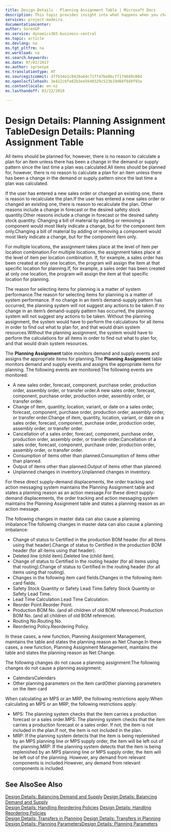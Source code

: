 ```yaml
---
title: Design Details - Planning Assignment Table | Microsoft Docs
description: This topic provides insight into what happens when you change how you plan for an item.
services: project-madeira
documentationcenter: 
author: SorenGP
ms.service: dynamics365-business-central
ms.topic: article
ms.devlang: na
ms.tgt_pltfrm: na
ms.workload: na
ms.search.keywords: 
ms.date: 07/01/2017
ms.author: sgroespe
ms.translationtype: HT
ms.sourcegitcommit: d7fb34e1c9428a64c71ff47be8bcff174649c00d
ms.openlocfilehash: 3e412c6fe82b3ee5640329c523b19d68f849f93a
ms.contentlocale: en-nz
ms.lasthandoff: 03/22/2018

---
```

# <a name="design-details-planning-assignment-table"></a><span data-ttu-id="60d46-103">Design Details: Planning Assignment Table</span><span class="sxs-lookup"><span data-stu-id="60d46-103">Design Details: Planning Assignment Table</span></span>
<span data-ttu-id="60d46-104">All items should be planned for, however, there is no reason to calculate a plan for an item unless there has been a change in the demand or supply pattern since the last time a plan was calculated.</span><span class="sxs-lookup"><span data-stu-id="60d46-104">All items should be planned for, however, there is no reason to calculate a plan for an item unless there has been a change in the demand or supply pattern since the last time a plan was calculated.</span></span>  
  
<span data-ttu-id="60d46-105">If the user has entered a new sales order or changed an existing one, there is reason to recalculate the plan.</span><span class="sxs-lookup"><span data-stu-id="60d46-105">If the user has entered a new sales order or changed an existing one, there is reason to recalculate the plan.</span></span> <span data-ttu-id="60d46-106">Other reasons include a change in forecast or the desired safety stock quantity.</span><span class="sxs-lookup"><span data-stu-id="60d46-106">Other reasons include a change in forecast or the desired safety stock quantity.</span></span> <span data-ttu-id="60d46-107">Changing a bill of material by adding or removing a component would most likely indicate a change, but for the component item only.</span><span class="sxs-lookup"><span data-stu-id="60d46-107">Changing a bill of material by adding or removing a component would most likely indicate a change, but for the component item only.</span></span>  
  
<span data-ttu-id="60d46-108">For multiple locations, the assignment takes place at the level of item per location combination.</span><span class="sxs-lookup"><span data-stu-id="60d46-108">For multiple locations, the assignment takes place at the level of item per location combination.</span></span> <span data-ttu-id="60d46-109">If, for example, a sales order has been created at only one location, the program will assign the item at that specific location for planning.</span><span class="sxs-lookup"><span data-stu-id="60d46-109">If, for example, a sales order has been created at only one location, the program will assign the item at that specific location for planning.</span></span>  
  
<span data-ttu-id="60d46-110">The reason for selecting items for planning is a matter of system performance.</span><span class="sxs-lookup"><span data-stu-id="60d46-110">The reason for selecting items for planning is a matter of system performance.</span></span> <span data-ttu-id="60d46-111">If no change in an item’s demand-supply pattern has occurred, the planning system will not suggest any actions to be taken.</span><span class="sxs-lookup"><span data-stu-id="60d46-111">If no change in an item’s demand-supply pattern has occurred, the planning system will not suggest any actions to be taken.</span></span> <span data-ttu-id="60d46-112">Without the planning assignment, the system would have to perform the calculations for all items in order to find out what to plan for, and that would drain system resources.</span><span class="sxs-lookup"><span data-stu-id="60d46-112">Without the planning assignment, the system would have to perform the calculations for all items in order to find out what to plan for, and that would drain system resources.</span></span>  
  
<span data-ttu-id="60d46-113">The **Planning Assignment** table monitors demand and supply events and assigns the appropriate items for planning.</span><span class="sxs-lookup"><span data-stu-id="60d46-113">The **Planning Assignment** table monitors demand and supply events and assigns the appropriate items for planning.</span></span> <span data-ttu-id="60d46-114">The following events are monitored:</span><span class="sxs-lookup"><span data-stu-id="60d46-114">The following events are monitored:</span></span>  
  
* <span data-ttu-id="60d46-115">A new sales order, forecast, component, purchase order, production order, assembly order, or transfer order.</span><span class="sxs-lookup"><span data-stu-id="60d46-115">A new sales order, forecast, component, purchase order, production order, assembly order, or transfer order.</span></span>  
* <span data-ttu-id="60d46-116">Change of item, quantity, location, variant, or date on a sales order, forecast, component, purchase order, production order, assembly order, or transfer order.</span><span class="sxs-lookup"><span data-stu-id="60d46-116">Change of item, quantity, location, variant, or date on a sales order, forecast, component, purchase order, production order, assembly order, or transfer order.</span></span>  
* <span data-ttu-id="60d46-117">Cancellation of a sales order, forecast, component, purchase order, production order, assembly order, or transfer order.</span><span class="sxs-lookup"><span data-stu-id="60d46-117">Cancellation of a sales order, forecast, component, purchase order, production order, assembly order, or transfer order.</span></span>  
* <span data-ttu-id="60d46-118">Consumption of items other than planned.</span><span class="sxs-lookup"><span data-stu-id="60d46-118">Consumption of items other than planned.</span></span>  
* <span data-ttu-id="60d46-119">Output of items other than planned.</span><span class="sxs-lookup"><span data-stu-id="60d46-119">Output of items other than planned.</span></span>  
* <span data-ttu-id="60d46-120">Unplanned changes in inventory.</span><span class="sxs-lookup"><span data-stu-id="60d46-120">Unplanned changes in inventory.</span></span>  
  
<span data-ttu-id="60d46-121">For these direct supply-demand displacements, the order tracking and action messaging system maintains the Planning Assignment table and states a planning reason as an action message.</span><span class="sxs-lookup"><span data-stu-id="60d46-121">For these direct supply-demand displacements, the order tracking and action messaging system maintains the Planning Assignment table and states a planning reason as an action message.</span></span>  
  
<span data-ttu-id="60d46-122">The following changes in master data can also cause a planning imbalance:</span><span class="sxs-lookup"><span data-stu-id="60d46-122">The following changes in master data can also cause a planning imbalance:</span></span>  
  
* <span data-ttu-id="60d46-123">Change of status to Certified in the production BOM header (for all items using that header).</span><span class="sxs-lookup"><span data-stu-id="60d46-123">Change of status to Certified in the production BOM header (for all items using that header).</span></span>  
* <span data-ttu-id="60d46-124">Deleted line (child item).</span><span class="sxs-lookup"><span data-stu-id="60d46-124">Deleted line (child item).</span></span>  
* <span data-ttu-id="60d46-125">Change of status to Certified in the routing header (for all items using that routing).</span><span class="sxs-lookup"><span data-stu-id="60d46-125">Change of status to Certified in the routing header (for all items using that routing).</span></span>  
* <span data-ttu-id="60d46-126">Changes in the following item card fields.</span><span class="sxs-lookup"><span data-stu-id="60d46-126">Changes in the following item card fields.</span></span>  
* <span data-ttu-id="60d46-127">Safety Stock Quantity or Safety Lead Time.</span><span class="sxs-lookup"><span data-stu-id="60d46-127">Safety Stock Quantity or Safety Lead Time.</span></span>  
* <span data-ttu-id="60d46-128">Lead Time Calculation.</span><span class="sxs-lookup"><span data-stu-id="60d46-128">Lead Time Calculation.</span></span>  
* <span data-ttu-id="60d46-129">Reorder Point.</span><span class="sxs-lookup"><span data-stu-id="60d46-129">Reorder Point.</span></span>  
* <span data-ttu-id="60d46-130">Production BOM No. (and all children of old BOM reference).</span><span class="sxs-lookup"><span data-stu-id="60d46-130">Production BOM No. (and all children of old BOM reference).</span></span>  
* <span data-ttu-id="60d46-131">Routing No.</span><span class="sxs-lookup"><span data-stu-id="60d46-131">Routing No.</span></span>  
* <span data-ttu-id="60d46-132">Reordering Policy.</span><span class="sxs-lookup"><span data-stu-id="60d46-132">Reordering Policy.</span></span>  
  
<span data-ttu-id="60d46-133">In these cases, a new function, Planning Assignment Management, maintains the table and states the planning reason as Net Change.</span><span class="sxs-lookup"><span data-stu-id="60d46-133">In these cases, a new function, Planning Assignment Management, maintains the table and states the planning reason as Net Change.</span></span>  
  
<span data-ttu-id="60d46-134">The following changes do not cause a planning assignment:</span><span class="sxs-lookup"><span data-stu-id="60d46-134">The following changes do not cause a planning assignment:</span></span>  
  
* <span data-ttu-id="60d46-135">Calendars</span><span class="sxs-lookup"><span data-stu-id="60d46-135">Calendars</span></span>  
* <span data-ttu-id="60d46-136">Other planning parameters on the item card</span><span class="sxs-lookup"><span data-stu-id="60d46-136">Other planning parameters on the item card</span></span>  
  
<span data-ttu-id="60d46-137">When calculating an MPS or an MRP, the following restrictions apply:</span><span class="sxs-lookup"><span data-stu-id="60d46-137">When calculating an MPS or an MRP, the following restrictions apply:</span></span>  
  
* <span data-ttu-id="60d46-138">MPS: The planning system checks that the item carries a production forecast or a sales order.</span><span class="sxs-lookup"><span data-stu-id="60d46-138">MPS: The planning system checks that the item carries a production forecast or a sales order.</span></span> <span data-ttu-id="60d46-139">If not, the item is not included in the plan.</span><span class="sxs-lookup"><span data-stu-id="60d46-139">If not, the item is not included in the plan.</span></span>  
* <span data-ttu-id="60d46-140">MRP: If the planning system detects that the item is being replenished by an MPS planning line or MPS supply order, the item will be left out of the planning.</span><span class="sxs-lookup"><span data-stu-id="60d46-140">MRP: If the planning system detects that the item is being replenished by an MPS planning line or MPS supply order, the item will be left out of the planning.</span></span> <span data-ttu-id="60d46-141">However, any demand from relevant components is included.</span><span class="sxs-lookup"><span data-stu-id="60d46-141">However, any demand from relevant components is included.</span></span>  
  
## <a name="see-also"></a><span data-ttu-id="60d46-142">See Also</span><span class="sxs-lookup"><span data-stu-id="60d46-142">See Also</span></span>  
<span data-ttu-id="60d46-143">[Design Details: Balancing Demand and Supply](design-details-balancing-demand-and-supply.md) </span><span class="sxs-lookup"><span data-stu-id="60d46-143">[Design Details: Balancing Demand and Supply](design-details-balancing-demand-and-supply.md) </span></span>  
<span data-ttu-id="60d46-144">[Design Details: Handling Reordering Policies](design-details-handling-reordering-policies.md) </span><span class="sxs-lookup"><span data-stu-id="60d46-144">[Design Details: Handling Reordering Policies](design-details-handling-reordering-policies.md) </span></span>  
<span data-ttu-id="60d46-145">[Design Details: Transfers in Planning](design-details-transfers-in-planning.md) </span><span class="sxs-lookup"><span data-stu-id="60d46-145">[Design Details: Transfers in Planning](design-details-transfers-in-planning.md) </span></span>  
[<span data-ttu-id="60d46-146">Design Details: Planning Parameters</span><span class="sxs-lookup"><span data-stu-id="60d46-146">Design Details: Planning Parameters</span></span>](design-details-planning-parameters.md)  

